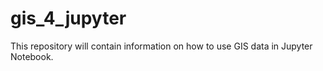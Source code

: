 # gis_4_jupyter
This repository will contain information on how to use GIS data in Jupyter Notebook.

